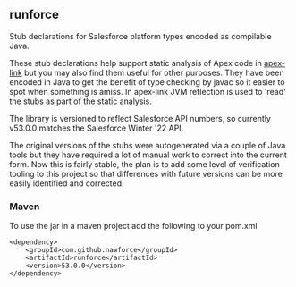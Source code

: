 ## runforce

Stub declarations for Salesforce platform types encoded as compilable Java. 

These stub declarations help support static analysis of Apex code in [apex-link](https://github.com/nawforce/apex-link) but you may also find them useful for other purposes. They have been encoded in Java to get the benefit of type checking by javac so it easier to spot when something is amiss. In apex-link JVM reflection is used to 'read' the stubs as part of the static analysis. 

The library is versioned to reflect Salesforce API numbers, so currently v53.0.0 matches the Salesforce Winter '22 API.

The original versions of the stubs were autogenerated via a couple of Java tools but they have required a lot of manual work to correct into the current form. Now this is fairly stable, the plan is to add some level of verification tooling to this project so that differences with future versions can be more easily identified and corrected.  
     
### Maven
To use the jar in a maven project add the following to your pom.xml

    <dependency>
        <groupId>com.github.nawforce</groupId>
        <artifactId>runforce</artifactId>
        <version>53.0.0</version>
    </dependency>

